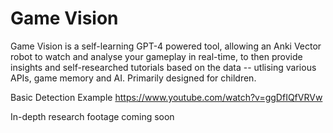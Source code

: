 # Game Vision
Game Vision is a self-learning GPT-4 powered tool, allowing an Anki Vector robot to watch and analyse your gameplay in real-time, to then provide insights and self-researched tutorials based on the data -- utlising various APIs, game memory and AI. Primarily designed for children.

Basic Detection Example
https://www.youtube.com/watch?v=ggDfIQfVRVw

In-depth research footage coming soon
